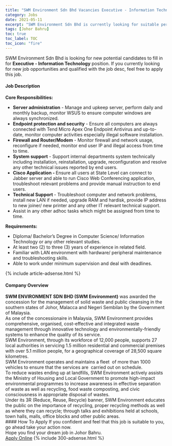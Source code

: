 ```yaml
---
title: "SWM Environment Sdn Bhd Vacancies Executive - Information Technology" 
category: Jobs 
date: 2021-05-11 
excerpt: "SWM Environment Sdn Bhd is currently looking for suitable person to fill in the Executive - Information Technology which based in Johor Bahru" 
tags: [Johor Bahru] 
toc: true 
toc_label: TOC 
toc_icon: "fire" 
--- 
```


<p>SWM Environment Sdn Bhd is looking for new potential candidates to fill in for <b>Executive - Information Technology</b> position. If you currently looking for new job opportunities and qualified with the job desc, feel free to apply this job.
</p><div><div><h4>Job Description</h4></div><div><div><span><div><div><strong>Core Responsibilities:</strong></div><ul><li><strong>Server administration</strong> - Manage and upkeep server, perform daily and monthly backup, monitor WSUS to ensure computer windows are always synchronized.</li><li><strong>Endpoint protection and security</strong> - Ensure all computers are always connected with Tend Micro Apex One Endpoint Antivirus and up-to-date, monitor computer activities especially illegal software installation.</li><li><strong>Firewall and Router/Modem</strong> - Monitor firewall and network usage, reconfigure if needed, monitor end user IP and illegal access from time to time.</li><li><strong>System support</strong> - Support internal departments system technically including installation, reinstallation, upgrade, reconfiguration and resolve any other technical issues reported by end users.</li><li><strong>Cisco Application -&#160;</strong>Ensure all users at State Level can connect to Jabber server and able to run Cisco Web Conferencing application, troubleshoot relevant problems and provide manual instruction to end users.</li><li><strong>Technical Support </strong>- Troubleshoot computer and network problems, install new LAN if needed, upgrade RAM and hardisk, provide IP address to new joiner/ new printer and any other IT relevant technical support.</li><li>Assist in any other adhoc tasks which might be assigned from time to time.</li></ul><div><strong>Requirements:</strong></div><ul><li>Diploma/ Bachelor&#8217;s Degree in Computer Science/ Information Technology or any other relevant studies.</li><li>At least two (2) to three (3) years of experience in related field.</li><li>Familiar with LAN environment with hardware/ peripheral maintenance and troubleshooting skills.</li><li>Able to work under minimum supervision and deal with deadlines.</li></ul></div></span></div></div></div> 
{% include article-adsense.html %} 
<div><div><h4>Company Overview</h4></div><div><div><span><div><div>
<strong>SWM ENVIRONMENT SDN BHD (SWM Environment)</strong> was awarded the concession for the management of solid waste and public cleansing in the southern states of Johor, Malacca and Negeri Sembilan by the Government of Malaysia.</div>
<div>
	As one of the concessionaire in Malaysia, SWM Environment provides comprehensive, organised, cost-effective and integrated waste management through innovative technology and environmentally-friendly systems to enhance the quality of its service.</div>
<div>
	SWM Environment, through its workforce of 12,000 people, supports 27 local authorities in servicing 1.5 million residential and commercial premises with over 5.1 million people, for a geographical coverage of 28,500 square kilometres.</div>
<div>
	SWM Environment operates and maintains a fleet&#160; of more than 1000 vehicles to ensure that the services are&#160; carried out on schedule.</div>
<div>
	To reduce wastes ending up at landfills, SWM Environment actively assists the Ministry of Housing and Local Government to promote high-impact environmental programmes to increase awareness in effective separation&#160; of waste as well as recycling, food waste composting, and civic consciousness in appropriate disposal of wastes.</div>
<div>
	Under its 3R (Reduce, Reuse, Recycle) banner, SWM Environment educates the public on the importance of recycling, proper recycling methods as well as where they can recycle; through talks and exhibitions held at schools, town halls, malls, office blocks and other public areas.</div></div></span></div></div></div> 
#### How To Apply 
If you confident and feel that this job is suitable to you, go ahead take your action now. <br/> 
Hope you find your dream job in Johor Bahru. <br/> 
<a href="https://www.jobstreet.com.my/en/job/executive-information-technology-4564392?jobId=jobstreet-my-job-4564392&" class="btn btn--info" target="_blank" rel="nofollow noopenner">Apply Online</a> 
{% include 300-adsense.html %} 